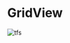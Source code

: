 # GridView

![tfs](https://github.com/user-attachments/assets/c5306f50-0b0e-4b3d-b210-9d92d292d0f2)
